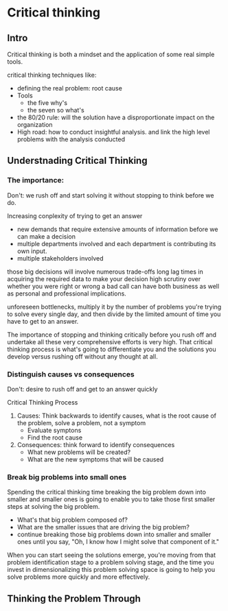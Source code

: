# Critical thinking
## Intro
Critical thinking is both a mindset and the application of some real simple tools.

critical thinking techniques like: 
* defining the real problem: root cause
* Tools
    - the five why's
    - the seven so what's
* the 80/20 rule: will the solution have a disproportionate impact on the organization
* High road: how to conduct insightful analysis. and link the high level problems with the analysis conducted

## Understnading Critical Thinking
### The importance: 


Don't: we rush off and start solving it without stopping to think before we do.

Increasing conplexity of trying to get an answer
* new demands that require extensive amounts of information before we can make a decision
* multiple departments involved and each department is contributing its own input. 
* multiple stakeholders involved

those big decisions will involve numerous trade-offs
long lag times in acquiring the required data to make your decision
high scrutiny over whether you were right or wrong
a bad call can have both business as well as personal and professional implications.

unforeseen bottlenecks, multiply it by the number of problems you're trying to solve every single day, and then divide by the limited amount of time you have to get to an answer. 

The importance of stopping and thinking critically before you rush off and undertake all these very comprehensive efforts is very high. That critical thinking process is what's going to differentiate you and the solutions you develop versus rushing off without any thought at all.

### Distinguish causes vs consequences
Don't: desire to rush off and get to an answer quickly

Critical Thinking Process
1. Causes: Think backwards to identify causes, what is the root cause of the problem, solve a problem, not a symptom
    - Evaluate symptons
    - Find the root cause
2. Consequences: think forward to identify consequences
    - What new problems will be created?
    - What are the new symptoms that will be caused

### Break big problems into small ones
Spending the critical thinking time breaking the big problem down into smaller and smaller ones is going to enable you to take those first smaller steps at solving the big problem. 

* What's that big problem composed of?
* What are the smaller issues that are driving the big problem?
* continue breaking those big problems down into smaller and smaller ones until you say, "Oh, I know how I might solve that component of it." 

When you can start seeing the solutions emerge, you're moving from that problem identification stage to a problem solving stage, and the time you invest in dimensionalizing this problem solving space is going to help you solve problems more quickly and more effectively.

## Thinking the Problem Through
